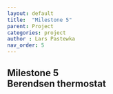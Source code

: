 ```yaml
---
layout: default
title:  "Milestone 5"
parent: Project
categories: project
author : Lars Pastewka
nav_order: 5
---
```


## Milestone 5 <br/> Berendsen thermostat

